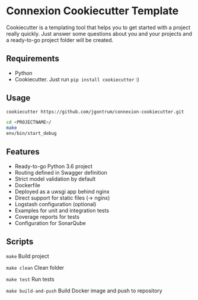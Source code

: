 # Connexion Cookiecutter Template

Cookiecutter is a templating tool that helps you to get started with a project really quickly. Just answer some questions about you and your projects and a ready-to-go project folder will be created.

## Requirements

- Python
- Cookiecutter. Just run ```pip install cookiecutter``` :)

## Usage

```bash
cookiecutter https://github.com/jgontrum/connexion-cookiecutter.git

cd <PROJECTNAME>/
make
env/bin/start_debug
```

## Features

- Ready-to-go Python 3.6 project
- Routing defined in Swagger definition
- Strict model validation by default
- Dockerfile
- Deployed as a uwsgi app behind nginx
- Direct support for static files (-> nginx)
- Logstash configuration (optional)
- Examples for unit and integration tests
- Coverage reports for tests
- Configuration for SonarQube


## Scripts
```make``` Build project

```make clean``` Clean folder

```make test``` Run tests

```make build-and-push``` Build Docker image and push to repository
